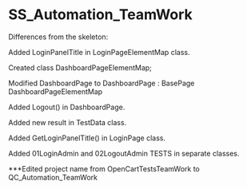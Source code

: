 # SS_Automation_TeamWork

Differences from the skeleton:

Added LoginPanelTitle in LoginPageElementMap class.

Created class DashboardPageElementMap;

Modified DashboardPage to DashboardPage : BasePage DashboardPageElementMap

Added Logout() in DashboardPage.

Added new result in TestData class.

Added GetLoginPanelTitle() in LoginPage class.

Added 01LoginAdmin and 02LogoutAdmin TESTS in separate classes.

***Edited project name from OpenCartTestsTeamWork to QC_Automation_TeamWork

